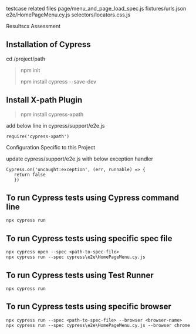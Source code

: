 testcase related files
page/menu_and_page_load_spec.js
fixtures/urls.json
e2e/HomePageMenu.cy.js
selectors/locators.css.js



Resultscx Assessment

## Installation of Cypress

cd  /project/path
> npm init
> 
> npm install cypress --save-dev


## Install X-path Plugin
> npm install cypress-xpath
>
 add below line in cypress/support/e2e.js
 ```
require('cypress-xpath')
```

 Configuration Specific to this Project
 
 update cypress/support/e2e.js with below exception handler
 
 ```
 Cypress.on('uncaught:exception', (err, runnable) => {
    return false
    })
```

## To run Cypress tests using Cypress command line
```
npx cypress run
```

## To run Cypress tests using specific spec file

```
npx cypress open --spec <path-to-spec-file>
npx cypress run --spec cypress\e2e\HomePageMenu.cy.js
```


## To run Cypress tests using Test Runner
```
npx cypress run
```

## To run Cypress tests using specific browser

```
npx cypress run --spec <path-to-spec-file> --browser <browser-name>
npx cypress run --spec cypress\e2e\HomePageMenu.cy.js --browser chrome
```
